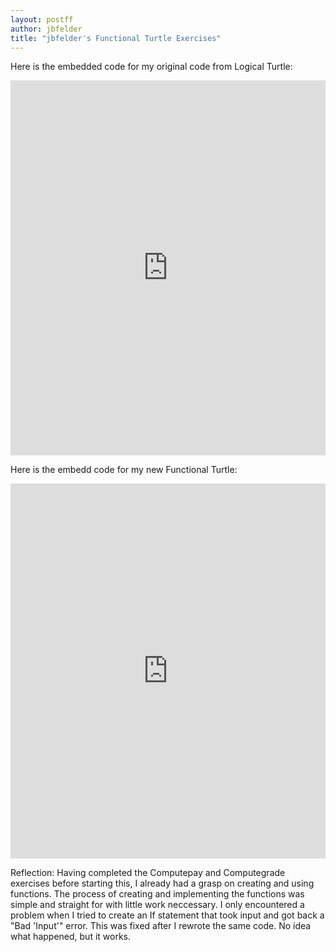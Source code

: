```yaml
---
layout: postff
author: jbfelder
title: "jbfelder's Functional Turtle Exercises"
---
```

Here is the embedded code for my original code from Logical Turtle:
  <iframe src="https://trinket.io/embed/python/9a320d8294" width="100%" height="600" frameborder="0" marginwidth="0" marginheight="0" allowfullscreen></iframe>
 
Here is the embedd code for my new Functional Turtle:
  <iframe src="https://trinket.io/embed/python/a194131263" width="100%" height="600" frameborder="0" marginwidth="0" marginheight="0" allowfullscreen></iframe>
  
Reflection:
  Having completed the Computepay and Computegrade exercises before starting this, I already had a grasp on creating and using functions. The process of creating and implementing the functions was simple and straight for with little work neccessary. I only encountered a problem when I tried to create an If statement that took input and got back a "Bad 'Input'" error. This was fixed after I rewrote the same code. No idea what happened, but it works.
